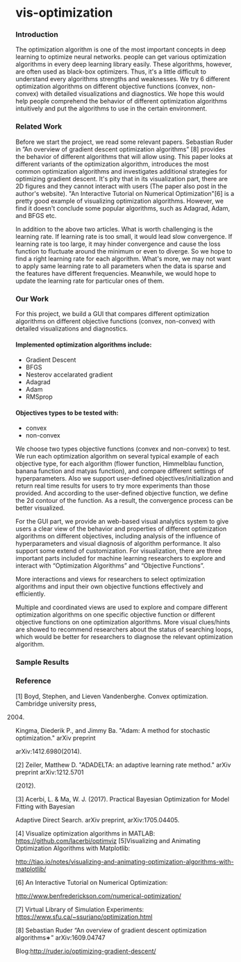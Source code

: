 # vis-optimization

### Introduction 
The optimization algorithm is one of the most important concepts in deep learning to optimize neural networks. people can get various optimization algorithms in every deep learning library easily. These algorithms, however, are often used as black-box optimizers. Thus, it's a little difficult to understand every algorithms strengths and weaknesses. We try 6 different optimization algorithms on different objective functions (convex, non-convex) with detailed visualizations and diagnostics. We hope this would help people comprehend the behavior of different optimization algorithms intuitively and put the algorithms to use in the certain environment. 

### Related Work
Before we start the project, we read some relevant papers. Sebastian Ruder in ”An overview of gradient descent optimization algorithms” [8] provides the behavior of different algorithms that will allow using. This paper looks at different variants of the optimization algorithm, introduces the most common optimization algorithms and investigates additional strategies for optimizing gradient descent. It's pity that in its visualization part, there are 2D figures and they cannot interact with users (The paper also post in the author's website). "An Interactive Tutorial on Numerical Optimization"[6] is a pretty good example of visualizing optimization algorithms. However, we find it doesn't conclude some popular algorithms, such as Adagrad, Adam, and BFGS etc.

In addition to the above two articles. What is worth challenging is the learning rate. If learning rate is too small, it would lead slow convergence. If learning rate is too large, it may hinder convergence and cause the loss function to fluctuate around the minimum or even to diverge. So we hope to find a right learning rate for each algorithm. What's more, we may not want to apply same learning rate to all parameters when the data is sparse and the features have different frequencies. Meanwhile, we would hope to update the learning rate for particular ones of them.

### Our Work
For this project, we build a GUI that compares different optimization algorithms on different objective functions (convex, non-convex) with detailed visualizations and diagnostics. 

#### Implemented optimization algorithms include:
- Gradient Descent
- BFGS
- Nesterov accelarated gradient
- Adagrad
- Adam
- RMSprop

#### Objectives types to be tested with:
- convex
- non-convex 

We choose two types objective functions (convex and non-convex) to test. We run each optimization algorithm on several typical example of each objective type, for each algorithm  (flower function, Himmelblau function, banana function and matyas function), and compare different settings of hyperparameters. Also we support user-defined objectives/initialization and return real time results for users to try more experiments than those provided. And according to the user-defined objective function, we define the 2d contour of the function. As a result, the convergence process can be better visualized.

For the GUI part, we provide an web-based visual analytics system to give users a clear view of the behavior and properties of different optimization algorithms on different objectives, including analysis of the influence of hyperparameters and visual diagnosis of algorithm performance. It also support some extend of customization. For visualization, there are three important parts included for machine learning researchers to explore and interact with “Optimization Algorithms” and “Objective Functions”. 

More interactions and views for researchers to select optimization algorithms and input their own objective functions effectively and efficiently. 

Multiple and coordinated views are used to explore and compare different optimization algorithms on one specific objective function or different objective functions on one optimization algorithms.
More visual clues/hints are showed to recommend researchers about the status of searching loops, which would be better for researchers to diagnose the relevant optimization algorithm. 

### Sample Results

### Reference

[1] Boyd, Stephen, and Lieven Vandenberghe. Convex optimization. Cambridge university press,

2004.

Kingma, Diederik P., and Jimmy Ba. "Adam: A method for stochastic optimization." arXiv preprint

arXiv:1412.6980(2014).

[2] Zeiler, Matthew D. "ADADELTA: an adaptive learning rate method." arXiv preprint arXiv:1212.5701

(2012).

[3] Acerbi, L. & Ma, W. J. (2017). Practical Bayesian Optimization for Model Fitting with Bayesian

Adaptive Direct Search. arXiv preprint, arXiv:1705.04405.

[4] Visualize optimization algorithms in MATLAB: https://github.com/lacerbi/optimviz [5]Visualizing and Animating Optimization Algorithms with Matplotlib:

http://tiao.io/notes/visualizing-and-animating-optimization-algorithms-with-matplotlib/

[6] An Interactive Tutorial on Numerical Optimization:

http://www.benfrederickson.com/numerical-optimization/

[7] Virtual Library of Simulation Experiments: https://www.sfu.ca/~ssurjano/optimization.html

[8] Sebastian Ruder “An overview of gradient descent optimization algorithms∗” arXiv:1609.04747

Blog:http://ruder.io/optimizing-gradient-descent/



